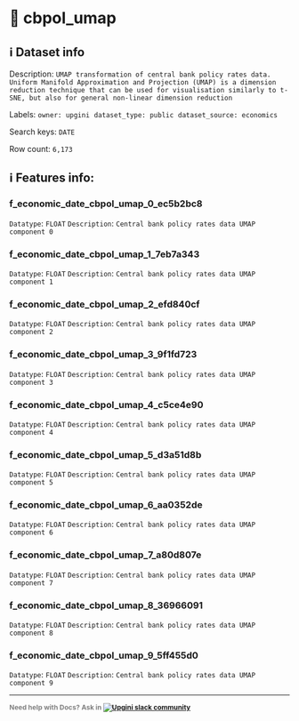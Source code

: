 # 📖 cbpol_umap 
## ℹ️ Dataset info 
Description: `UMAP transformation of central bank policy rates data. Uniform Manifold Approximation and Projection (UMAP) is a dimension reduction technique that can be used for visualisation similarly to t-SNE, but also for general non-linear dimension reduction` 

Labels: ` owner: upgini ` &nbsp;` dataset_type: public ` &nbsp;` dataset_source: economics ` &nbsp;

Search keys: 
` DATE ` &nbsp;

Row count: `6,173` 

## ℹ️ Features info:

### f_economic_date_cbpol_umap_0_ec5b2bc8
`Datatype`: `FLOAT`
`Description`: `Central bank policy rates data UMAP component 0`

### f_economic_date_cbpol_umap_1_7eb7a343
`Datatype`: `FLOAT`
`Description`: `Central bank policy rates data UMAP component 1`

### f_economic_date_cbpol_umap_2_efd840cf
`Datatype`: `FLOAT`
`Description`: `Central bank policy rates data UMAP component 2`

### f_economic_date_cbpol_umap_3_9f1fd723
`Datatype`: `FLOAT`
`Description`: `Central bank policy rates data UMAP component 3`

### f_economic_date_cbpol_umap_4_c5ce4e90
`Datatype`: `FLOAT`
`Description`: `Central bank policy rates data UMAP component 4`

### f_economic_date_cbpol_umap_5_d3a51d8b
`Datatype`: `FLOAT`
`Description`: `Central bank policy rates data UMAP component 5`

### f_economic_date_cbpol_umap_6_aa0352de
`Datatype`: `FLOAT`
`Description`: `Central bank policy rates data UMAP component 6`

### f_economic_date_cbpol_umap_7_a80d807e
`Datatype`: `FLOAT`
`Description`: `Central bank policy rates data UMAP component 7`

### f_economic_date_cbpol_umap_8_36966091
`Datatype`: `FLOAT`
`Description`: `Central bank policy rates data UMAP component 8`

### f_economic_date_cbpol_umap_9_5ff455d0
`Datatype`: `FLOAT`
`Description`: `Central bank policy rates data UMAP component 9`



---

<span style="color:grey;font-weight:700;font-size:12px">
    Need help with Docs? Ask in
    <a href="https://4mlg.short.gy/join-upgini-community">
        <img alt="Upgini slack community" src="https://img.shields.io/badge/slack-@upgini-orange.svg?logo=slack">
    </a>
</span>